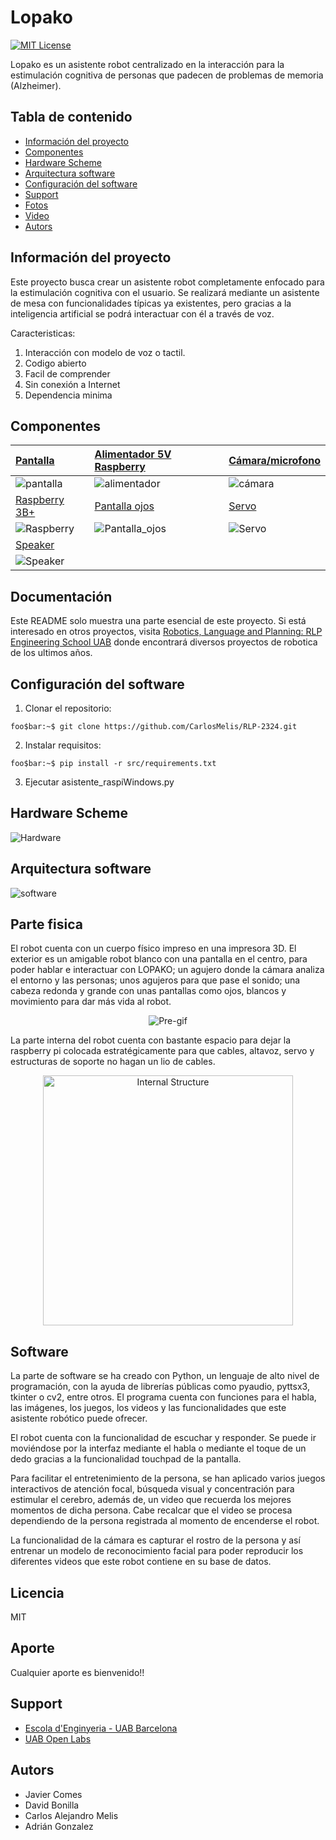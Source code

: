 
# Lopako
[![MIT License](https://img.shields.io/badge/License-MIT-green.svg)](https://choosealicense.com/licenses/mit/)

Lopako es un asistente robot centralizado en la interacción para la estimulación cognitiva de personas que padecen de problemas de memoria (Alzheimer).

## Tabla de contenido

- [Información del proyecto](#información-del-proyecto)
- [Componentes](#componentes)
- [Hardware Scheme](#hardware-scheme)
- [Arquitectura software](#arquitectura-software)
- [Configuración del software](#configuración-del-software)
- [Support](#support)
- [Fotos](#fotos)
- [Video](#video)
- [Autors](#autors)

## Información del proyecto

Este proyecto busca crear un asistente robot completamente enfocado para la estimulación cognitiva con el usuario. Se realizará mediante un asistente de mesa con funcionalidades típicas ya existentes, pero gracias a la inteligencia artificial se podrá interactuar con él a través de voz.

Caracteristicas:
  1. Interacción con modelo de voz o tactil.
  2. Codigo abierto
  3. Facil de comprender
  4. Sin conexión a Internet
  5. Dependencia minima

## Componentes

| [Pantalla](https://eu.robotshop.com/es/products/waveshare-7inch-qled-integrated-display-1024x600-w-dev-accessories?gad_source=1&gclid=CjwKCAjwkuqvBhAQEiwA65XxQPiNJrfmx6yoc__vxjiG-uWRSPLR4n9xQ5F9_rPI3Hyf-9Yth4KZohoC894QAvD_BwE) | [Alimentador 5V Raspberry](https://tienda.bricogeek.com/accesorios-raspberry-pi/813-alimentador-raspberry-pi-3-5v25a.html)     | [Cámara/microfono](https://tienda.bricogeek.com/accesorios-raspberry-pi/822-camara-raspberry-pi-v2-8-megapixels.html)                |
| :-------- | :------- | :------------------------- |
| ![pantalla](https://http2.mlstatic.com/D_NQ_NP_806767-MEC47936666203_102021-O.webp) | ![alimentador](https://github.com/CarlosMelis/RLP-2324/assets/127751829/17632609-ea4e-482d-9030-361675bf979f) | ![cámara](https://m.media-amazon.com/images/I/41JJwg1RrTL.jpg)
| [Raspberry 3B+](https://tienda.bricogeek.com/placas-raspberry-pi/1089-raspberry-pi-3-b-plus.html) | [Pantalla ojos](https://www.amazon.es/AZDelivery-Pantalla-Display-pulgadas-Raspberry/dp/B01L9GC470/ref=sr_1_1?adgrpid=1306220248924282&dib=eyJ2IjoiMSJ9.v19U4AeB3MGCVIraHo-zd81DMAe-f4VgDWpHStVOH89BgQrDf4bhme6maPJvIGCNeCG1GaoJRbVYpyr5GfUfSvEJAf_WR2JKSemZ3i_LQRv3x_pJA4p7EH0kjK0-qPyaWn1fxuU7NJLpdnkicWjlXdU6E5xJAyfjzq5u4bpGPINAhWuAoIk13kKyKhZzJOCSlWas7FcO-nPqc3Yfy17P50oCyBC0CAouNGKvRFtMYN9dc_ekiMh-b-4QLwzoBLwQyNDfwQ-brxwQ1Ejm-kNgs3dICtYXZUUrRIv-40JDt-Q.Ahentau47hHdQZ_CYS5MuWGOoLolvxRVTBVbiLivxtk&dib_tag=se&hvadid=81638854262704&hvbmt=bp&hvdev=c&hvlocphy=3173&hvnetw=o&hvqmt=p&hvtargid=kwd-81639002330313%3Aloc-170&hydadcr=19344_1839968&keywords=pantalla+oled+raspberry&qid=1709760552&sr=8-1-spons&sp_csd=d2lkZ2V0TmFtZT1zcF9hdGY&psc=1&smid=A1X7QLRQH87QA3)     | [Servo](https://tienda.bricogeek.com/servomotores/1319-micro-servo-feetech-07kg-fs0403-fb-con-feedback.html)
| ![Raspberry](https://github.com/CarlosMelis/RLP-2324/assets/127751829/2c597496-b605-467a-9c1f-c71f5c0bff2e)| ![Pantalla_ojos](https://ae01.alicdn.com/kf/Sae16499d65714ff984eb4f371cc12b0dz.jpg_640x640Q90.jpg_.webp) | ![Servo](https://www.melopero.com/wp-content/uploads/2019/11/09065-01a.jpg)
| [Speaker](https://www.googleadservices.com/pagead/aclk?sa=L&ai=DChcSEwjVldTS6PiGAxVIQkECHULvA8UYABAGGgJ3cw&gclid=CjwKCAjw-O6zBhASEiwAOHeGxfMZYxY7_doT9o94ubMa0dyn6cSsn6MeCFVIefZ3dusTT5VAMEOrkxoCD_gQAvD_BwE&ohost=www.google.com&cid=CAESVuD2sgzpPO6jDoSzQnzCt7cmS3UVuGRocv2gUJm8DUieSyVRfxu8jw74uzzoRP_c4EIGtmewBOnpixE6Rpee3QWbKV73iqR2kyvbJ7OL_RtpwNwvQFYB&sig=AOD64_2M2JmAhYuQcmkrdhWztXKSCPwKLg&ctype=5&q=&ved=2ahUKEwjArM7S6PiGAxV8SPEDHdRxCWgQ9aACKAB6BAgEEBA&adurl=) | 
| ![Speaker](https://cdn.imprentaonline.net/media/catalog/product/cache/3d885e009f022573916c6c91b73e4325/6/0/6086-001-P_1.webp) | 

## Documentación
Este README solo muestra una parte esencial de este proyecto.
Si está interesado en otros proyectos, visita [Robotics, Language and Planning: RLP Engineering School UAB](https://rlpengineeringschooluab.wordpress.com/) donde encontrará diversos proyectos de robotica de los ultimos años.

## Configuración del software

1. Clonar el repositorio:
```console
foo$bar:~$ git clone https://github.com/CarlosMelis/RLP-2324.git
```

2. Instalar requisitos:
```
foo$bar:~$ pip install -r src/requirements.txt
```

3. Ejecutar asistente_raspiWindows.py

## Hardware Scheme

![Hardware](https://github.com/CarlosMelis/RLP-2324/assets/127751829/7713172f-58f7-409a-bfeb-0575ed978593)


## Arquitectura software

![software](https://github.com/CarlosMelis/RLP-2324/assets/127751829/38d6dd26-ab03-44ba-a06b-1e307ba38100)


## Parte fisica
El robot cuenta con un cuerpo físico impreso en una impresora 3D. El exterior es un amigable robot blanco con una pantalla en el centro, para poder hablar e interactuar con LOPAKO; un agujero donde la cámara analiza el entorno y las personas; unos agujeros para que pase el sonido; una cabeza redonda y grande con unas pantallas como ojos, blancos y movimiento para dar más vida al robot.
<div align="center">
  <img src="https://github.com/CarlosMelis/RLP-2324/assets/127751829/8eed8a4b-0f3d-432e-b03d-4acbbd009055" alt="Pre-gif"/>
</div>

La parte interna del robot cuenta con bastante espacio para dejar la raspberry pi colocada estratégicamente para que cables, altavoz, servo y estructuras de soporte no hagan un lio de cables. 
<div align="center">
  <img src="https://github.com/CarlosMelis/RLP-2324/assets/127751829/839b42e7-304a-4c25-a5a8-8a32a0c56c57" alt="Internal Structure" width="400"/>
</div>

## Software
La parte de software se ha creado con Python, un lenguaje de alto nivel de programación, con la ayuda de librerías públicas como pyaudio, pyttsx3, tkinter o cv2, entre otros. El programa cuenta con funciones para el habla, las imágenes, los juegos, los videos y las funcionalidades que este asistente robótico puede ofrecer. 

El robot cuenta con la funcionalidad de escuchar y responder. Se puede ir moviéndose por la interfaz mediante el habla o mediante el toque de un dedo gracias a la funcionalidad touchpad de la pantalla. 

Para facilitar el entretenimiento de la persona, se han aplicado varios juegos interactivos de atención focal, búsqueda visual y concentración para estimular el cerebro, además de, un video que recuerda los mejores momentos de dicha persona. Cabe recalcar que el video se procesa dependiendo de la persona registrada al momento de encenderse el robot.

La funcionalidad de la cámara es capturar el rostro de la persona y así entrenar un modelo de reconocimiento facial para poder reproducir los diferentes videos que este robot contiene en su base de datos.

## Licencia
MIT

## Aporte
Cualquier aporte es bienvenido!!

## Support

- [Escola d'Enginyeria - UAB Barcelona](https://www.uab.cat/enginyeria/)
- [UAB Open Labs](https://www.uab.cat/open-labs/)

## Autors

- Javier Comes
- David Bonilla
- Carlos Alejandro Melis
- Adrián Gonzalez
